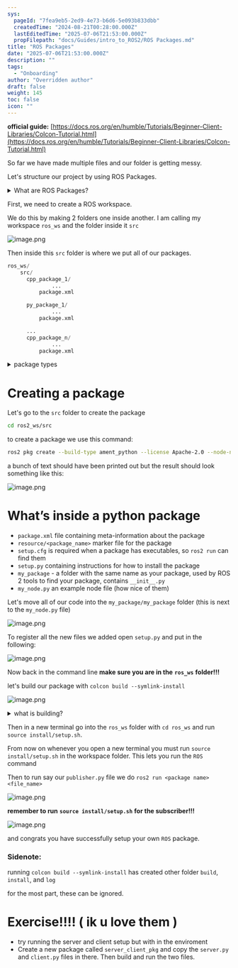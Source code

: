```yaml
---
sys:
  pageId: "7fea9eb5-2ed9-4e73-b6d6-5e093b833dbb"
  createdTime: "2024-08-21T00:28:00.000Z"
  lastEditedTime: "2025-07-06T21:53:00.000Z"
  propFilepath: "docs/Guides/intro_to_ROS2/ROS Packages.md"
title: "ROS Packages"
date: "2025-07-06T21:53:00.000Z"
description: ""
tags:
  - "Onboarding"
author: "Overridden author"
draft: false
weight: 145
toc: false
icon: ""
---
```


**official guide:** [https://docs.ros.org/en/humble/Tutorials/Beginner-Client-Libraries/Colcon-Tutorial.html](https://docs.ros.org/en/humble/Tutorials/Beginner-Client-Libraries/Colcon-Tutorial.html)

So far we have made multiple files and our folder is getting messy.

Let's structure our project by using ROS Packages.

<details>
      <summary>What are ROS Packages?</summary>
      ROS Packages are, as the name implies, packages of code that are highly sharable between ROS developers.
  </details>

First, we need to create a ROS workspace.

We do this by making 2 folders one inside another. I am calling my workspace `ros_ws` and the folder inside it `src`

![image.png](https://prod-files-secure.s3.us-west-2.amazonaws.com/d518164a-d88e-44d1-a4ee-3adb3bd8bce0/70706947-fd18-4537-a67b-e12946812d31/image.png?X-Amz-Algorithm=AWS4-HMAC-SHA256&X-Amz-Content-Sha256=UNSIGNED-PAYLOAD&X-Amz-Credential=ASIAZI2LB466XE7YBEQE%2F20250726%2Fus-west-2%2Fs3%2Faws4_request&X-Amz-Date=20250726T061243Z&X-Amz-Expires=3600&X-Amz-Security-Token=IQoJb3JpZ2luX2VjEC4aCXVzLXdlc3QtMiJGMEQCIAueCEuxzBahfQPjOzyYbYPfrOnkpTJOsiqYhcU28nKdAiARWIQabljSRZJlvZGPdhVSbNaZ9LWlaoWOsi9xncqMEir%2FAwhXEAAaDDYzNzQyMzE4MzgwNSIMd%2BiV%2BTEZrtMVBUGMKtwDhEUxtagDXha7gq0o8NDiz9VfqM05%2F26zk%2F2m28AbyjVVy4PonGgNFxIYgMkuCcExLXP9i2KEaETcjuj%2Bb1TI8jmUDfXvB26CXQxiqVy6T%2B2vZNKB%2FddLUhXLx2EZJ0r3X%2BQ4GgBqnZVP7bJz0HouEeNht7LYzUwMYBS8Iujh2Ice5qSWvnJ2IIfRpaqrXb1ExkSqqYcXyce2paDUT9jF1V%2FjkNPwXX%2FMR0St7Kgj3z4dRcT0Ina2kDxfGFcAKrx1d09Mr3Z4K8VoLkc%2FyA8ORlZHkexdfQC%2F%2F0xcnwOX2Q4fpsoCxFtvuWfT5mJtMr7ZdkppHC%2Fi5pU05VHd%2FwpPK4TsTs%2B0lu%2BS5%2BaccqZOU3uK8Uzzxy8gaPFcUbQrygUxQBdF5VLibQvo7JXQYIcxJkIGhMl2Bc3OmifOevOmBFYhBWAZBlUyywkVZjH1DOjr41yUw0zOirs%2BEXrj8%2FidbRbKna5d2oNb6zIMbq8ZziucQ42QG%2FtLg5f%2BqG9uxuNv1sa34e3WINwixdDUYzUadAGOJWGOq3nx77iebRTc8TzQK%2BiiCWlhTcIK9pzgUux2MjdvQWa6lskzRCOJHy51E%2FY2wcplVtJJvwQ7vIgx02DpMlZsTFJkSy529JUwruKRxAY6pgGWQ4chpnKo7oaOADmqx8aRi0eI1oyM4SiI3pTqzFAW73M2q7fLIKT45idAvilKAkAEeuJanTlSwpE%2F%2Fz7vd2R%2F%2BI9kuLBUWdE0sOm%2BbInvswRJpAdlTnHkn14gy0wniYkLbcWSIt%2B6kFeffEsVk%2ByP25x1uRSc3YKBaU6gX3XHvT%2FQe3SSX7gp4qOtsIukwjZUJPelEF1UQe29dRPIYrl4jyyVgio1&X-Amz-Signature=e592de65b1ac92720380ac301256555760f16df011683e27457bd70552aafbb1&X-Amz-SignedHeaders=host&x-amz-checksum-mode=ENABLED&x-id=GetObject)

Then inside this `src` folder is where we put all of our packages.

```python
ros_ws/
    src/
      cpp_package_1/
		      ...
          package.xml

      py_package_1/
		      ...
          package.xml

      ...
      cpp_package_n/
		      ...
          package.xml

```

<details>

<summary>package types</summary>

packages can be either `C++` or python.

the intern file structure is different for each but for this guide we will stick to creating python packages

</details>

# Creating a package

Let's go to the `src` folder to create the package

```bash
cd ros2_ws/src
```

to create a package we use this command:

```bash
ros2 pkg create --build-type ament_python --license Apache-2.0 --node-name my_node my_package
```

a bunch of text should have been printed out but the result should look something like this:

![image.png](https://prod-files-secure.s3.us-west-2.amazonaws.com/d518164a-d88e-44d1-a4ee-3adb3bd8bce0/e6cf1e3f-8512-4a3e-b131-079f800bf3e8/image.png?X-Amz-Algorithm=AWS4-HMAC-SHA256&X-Amz-Content-Sha256=UNSIGNED-PAYLOAD&X-Amz-Credential=ASIAZI2LB466XE7YBEQE%2F20250726%2Fus-west-2%2Fs3%2Faws4_request&X-Amz-Date=20250726T061243Z&X-Amz-Expires=3600&X-Amz-Security-Token=IQoJb3JpZ2luX2VjEC4aCXVzLXdlc3QtMiJGMEQCIAueCEuxzBahfQPjOzyYbYPfrOnkpTJOsiqYhcU28nKdAiARWIQabljSRZJlvZGPdhVSbNaZ9LWlaoWOsi9xncqMEir%2FAwhXEAAaDDYzNzQyMzE4MzgwNSIMd%2BiV%2BTEZrtMVBUGMKtwDhEUxtagDXha7gq0o8NDiz9VfqM05%2F26zk%2F2m28AbyjVVy4PonGgNFxIYgMkuCcExLXP9i2KEaETcjuj%2Bb1TI8jmUDfXvB26CXQxiqVy6T%2B2vZNKB%2FddLUhXLx2EZJ0r3X%2BQ4GgBqnZVP7bJz0HouEeNht7LYzUwMYBS8Iujh2Ice5qSWvnJ2IIfRpaqrXb1ExkSqqYcXyce2paDUT9jF1V%2FjkNPwXX%2FMR0St7Kgj3z4dRcT0Ina2kDxfGFcAKrx1d09Mr3Z4K8VoLkc%2FyA8ORlZHkexdfQC%2F%2F0xcnwOX2Q4fpsoCxFtvuWfT5mJtMr7ZdkppHC%2Fi5pU05VHd%2FwpPK4TsTs%2B0lu%2BS5%2BaccqZOU3uK8Uzzxy8gaPFcUbQrygUxQBdF5VLibQvo7JXQYIcxJkIGhMl2Bc3OmifOevOmBFYhBWAZBlUyywkVZjH1DOjr41yUw0zOirs%2BEXrj8%2FidbRbKna5d2oNb6zIMbq8ZziucQ42QG%2FtLg5f%2BqG9uxuNv1sa34e3WINwixdDUYzUadAGOJWGOq3nx77iebRTc8TzQK%2BiiCWlhTcIK9pzgUux2MjdvQWa6lskzRCOJHy51E%2FY2wcplVtJJvwQ7vIgx02DpMlZsTFJkSy529JUwruKRxAY6pgGWQ4chpnKo7oaOADmqx8aRi0eI1oyM4SiI3pTqzFAW73M2q7fLIKT45idAvilKAkAEeuJanTlSwpE%2F%2Fz7vd2R%2F%2BI9kuLBUWdE0sOm%2BbInvswRJpAdlTnHkn14gy0wniYkLbcWSIt%2B6kFeffEsVk%2ByP25x1uRSc3YKBaU6gX3XHvT%2FQe3SSX7gp4qOtsIukwjZUJPelEF1UQe29dRPIYrl4jyyVgio1&X-Amz-Signature=959f0f917534433e156f3e62a7ec19c078a39ebec5bcd29ec9786d12c5d24b46&X-Amz-SignedHeaders=host&x-amz-checksum-mode=ENABLED&x-id=GetObject)

# What’s inside a python package

- `package.xml` file containing meta-information about the package
- `resource/<package_name>` marker file for the package
- `setup.cfg` is required when a package has executables, so `ros2 run` can find them
- `setup.py` containing instructions for how to install the package
- `my_package` - a folder with the same name as your package, used by ROS 2 tools to find your package, contains `__init__.py`
- `my_node.py` an example node file (how nice of them)

Let's move all of our code into the `my_package/my_package` folder (this is next to the `my_node.py` file)

![image.png](https://prod-files-secure.s3.us-west-2.amazonaws.com/d518164a-d88e-44d1-a4ee-3adb3bd8bce0/9ce58f11-0da9-4d3e-b86d-506a9685d378/image.png?X-Amz-Algorithm=AWS4-HMAC-SHA256&X-Amz-Content-Sha256=UNSIGNED-PAYLOAD&X-Amz-Credential=ASIAZI2LB466XE7YBEQE%2F20250726%2Fus-west-2%2Fs3%2Faws4_request&X-Amz-Date=20250726T061243Z&X-Amz-Expires=3600&X-Amz-Security-Token=IQoJb3JpZ2luX2VjEC4aCXVzLXdlc3QtMiJGMEQCIAueCEuxzBahfQPjOzyYbYPfrOnkpTJOsiqYhcU28nKdAiARWIQabljSRZJlvZGPdhVSbNaZ9LWlaoWOsi9xncqMEir%2FAwhXEAAaDDYzNzQyMzE4MzgwNSIMd%2BiV%2BTEZrtMVBUGMKtwDhEUxtagDXha7gq0o8NDiz9VfqM05%2F26zk%2F2m28AbyjVVy4PonGgNFxIYgMkuCcExLXP9i2KEaETcjuj%2Bb1TI8jmUDfXvB26CXQxiqVy6T%2B2vZNKB%2FddLUhXLx2EZJ0r3X%2BQ4GgBqnZVP7bJz0HouEeNht7LYzUwMYBS8Iujh2Ice5qSWvnJ2IIfRpaqrXb1ExkSqqYcXyce2paDUT9jF1V%2FjkNPwXX%2FMR0St7Kgj3z4dRcT0Ina2kDxfGFcAKrx1d09Mr3Z4K8VoLkc%2FyA8ORlZHkexdfQC%2F%2F0xcnwOX2Q4fpsoCxFtvuWfT5mJtMr7ZdkppHC%2Fi5pU05VHd%2FwpPK4TsTs%2B0lu%2BS5%2BaccqZOU3uK8Uzzxy8gaPFcUbQrygUxQBdF5VLibQvo7JXQYIcxJkIGhMl2Bc3OmifOevOmBFYhBWAZBlUyywkVZjH1DOjr41yUw0zOirs%2BEXrj8%2FidbRbKna5d2oNb6zIMbq8ZziucQ42QG%2FtLg5f%2BqG9uxuNv1sa34e3WINwixdDUYzUadAGOJWGOq3nx77iebRTc8TzQK%2BiiCWlhTcIK9pzgUux2MjdvQWa6lskzRCOJHy51E%2FY2wcplVtJJvwQ7vIgx02DpMlZsTFJkSy529JUwruKRxAY6pgGWQ4chpnKo7oaOADmqx8aRi0eI1oyM4SiI3pTqzFAW73M2q7fLIKT45idAvilKAkAEeuJanTlSwpE%2F%2Fz7vd2R%2F%2BI9kuLBUWdE0sOm%2BbInvswRJpAdlTnHkn14gy0wniYkLbcWSIt%2B6kFeffEsVk%2ByP25x1uRSc3YKBaU6gX3XHvT%2FQe3SSX7gp4qOtsIukwjZUJPelEF1UQe29dRPIYrl4jyyVgio1&X-Amz-Signature=670dd00d617e86ec7172f654e5e3a9c14e54aa3b54a4e9e404aa55481bb08076&X-Amz-SignedHeaders=host&x-amz-checksum-mode=ENABLED&x-id=GetObject)

To register all the new files we added open `setup.py` and put in the following:

![image.png](https://prod-files-secure.s3.us-west-2.amazonaws.com/d518164a-d88e-44d1-a4ee-3adb3bd8bce0/1cd7c262-4cae-4496-9d75-c178537d24a2/image.png?X-Amz-Algorithm=AWS4-HMAC-SHA256&X-Amz-Content-Sha256=UNSIGNED-PAYLOAD&X-Amz-Credential=ASIAZI2LB466XE7YBEQE%2F20250726%2Fus-west-2%2Fs3%2Faws4_request&X-Amz-Date=20250726T061243Z&X-Amz-Expires=3600&X-Amz-Security-Token=IQoJb3JpZ2luX2VjEC4aCXVzLXdlc3QtMiJGMEQCIAueCEuxzBahfQPjOzyYbYPfrOnkpTJOsiqYhcU28nKdAiARWIQabljSRZJlvZGPdhVSbNaZ9LWlaoWOsi9xncqMEir%2FAwhXEAAaDDYzNzQyMzE4MzgwNSIMd%2BiV%2BTEZrtMVBUGMKtwDhEUxtagDXha7gq0o8NDiz9VfqM05%2F26zk%2F2m28AbyjVVy4PonGgNFxIYgMkuCcExLXP9i2KEaETcjuj%2Bb1TI8jmUDfXvB26CXQxiqVy6T%2B2vZNKB%2FddLUhXLx2EZJ0r3X%2BQ4GgBqnZVP7bJz0HouEeNht7LYzUwMYBS8Iujh2Ice5qSWvnJ2IIfRpaqrXb1ExkSqqYcXyce2paDUT9jF1V%2FjkNPwXX%2FMR0St7Kgj3z4dRcT0Ina2kDxfGFcAKrx1d09Mr3Z4K8VoLkc%2FyA8ORlZHkexdfQC%2F%2F0xcnwOX2Q4fpsoCxFtvuWfT5mJtMr7ZdkppHC%2Fi5pU05VHd%2FwpPK4TsTs%2B0lu%2BS5%2BaccqZOU3uK8Uzzxy8gaPFcUbQrygUxQBdF5VLibQvo7JXQYIcxJkIGhMl2Bc3OmifOevOmBFYhBWAZBlUyywkVZjH1DOjr41yUw0zOirs%2BEXrj8%2FidbRbKna5d2oNb6zIMbq8ZziucQ42QG%2FtLg5f%2BqG9uxuNv1sa34e3WINwixdDUYzUadAGOJWGOq3nx77iebRTc8TzQK%2BiiCWlhTcIK9pzgUux2MjdvQWa6lskzRCOJHy51E%2FY2wcplVtJJvwQ7vIgx02DpMlZsTFJkSy529JUwruKRxAY6pgGWQ4chpnKo7oaOADmqx8aRi0eI1oyM4SiI3pTqzFAW73M2q7fLIKT45idAvilKAkAEeuJanTlSwpE%2F%2Fz7vd2R%2F%2BI9kuLBUWdE0sOm%2BbInvswRJpAdlTnHkn14gy0wniYkLbcWSIt%2B6kFeffEsVk%2ByP25x1uRSc3YKBaU6gX3XHvT%2FQe3SSX7gp4qOtsIukwjZUJPelEF1UQe29dRPIYrl4jyyVgio1&X-Amz-Signature=e0633028fae4ea29130e573d0cf357bce1a0db94d0aeea7de91b34707418a3ce&X-Amz-SignedHeaders=host&x-amz-checksum-mode=ENABLED&x-id=GetObject)

Now back in the command line **make sure you are in the** **`ros_ws`** **folder!!!**

let's build our package with `colcon build --symlink-install`

![image.png](https://prod-files-secure.s3.us-west-2.amazonaws.com/d518164a-d88e-44d1-a4ee-3adb3bd8bce0/2f2a0d27-b173-48fd-b189-5f5c0ce65619/image.png?X-Amz-Algorithm=AWS4-HMAC-SHA256&X-Amz-Content-Sha256=UNSIGNED-PAYLOAD&X-Amz-Credential=ASIAZI2LB466XE7YBEQE%2F20250726%2Fus-west-2%2Fs3%2Faws4_request&X-Amz-Date=20250726T061243Z&X-Amz-Expires=3600&X-Amz-Security-Token=IQoJb3JpZ2luX2VjEC4aCXVzLXdlc3QtMiJGMEQCIAueCEuxzBahfQPjOzyYbYPfrOnkpTJOsiqYhcU28nKdAiARWIQabljSRZJlvZGPdhVSbNaZ9LWlaoWOsi9xncqMEir%2FAwhXEAAaDDYzNzQyMzE4MzgwNSIMd%2BiV%2BTEZrtMVBUGMKtwDhEUxtagDXha7gq0o8NDiz9VfqM05%2F26zk%2F2m28AbyjVVy4PonGgNFxIYgMkuCcExLXP9i2KEaETcjuj%2Bb1TI8jmUDfXvB26CXQxiqVy6T%2B2vZNKB%2FddLUhXLx2EZJ0r3X%2BQ4GgBqnZVP7bJz0HouEeNht7LYzUwMYBS8Iujh2Ice5qSWvnJ2IIfRpaqrXb1ExkSqqYcXyce2paDUT9jF1V%2FjkNPwXX%2FMR0St7Kgj3z4dRcT0Ina2kDxfGFcAKrx1d09Mr3Z4K8VoLkc%2FyA8ORlZHkexdfQC%2F%2F0xcnwOX2Q4fpsoCxFtvuWfT5mJtMr7ZdkppHC%2Fi5pU05VHd%2FwpPK4TsTs%2B0lu%2BS5%2BaccqZOU3uK8Uzzxy8gaPFcUbQrygUxQBdF5VLibQvo7JXQYIcxJkIGhMl2Bc3OmifOevOmBFYhBWAZBlUyywkVZjH1DOjr41yUw0zOirs%2BEXrj8%2FidbRbKna5d2oNb6zIMbq8ZziucQ42QG%2FtLg5f%2BqG9uxuNv1sa34e3WINwixdDUYzUadAGOJWGOq3nx77iebRTc8TzQK%2BiiCWlhTcIK9pzgUux2MjdvQWa6lskzRCOJHy51E%2FY2wcplVtJJvwQ7vIgx02DpMlZsTFJkSy529JUwruKRxAY6pgGWQ4chpnKo7oaOADmqx8aRi0eI1oyM4SiI3pTqzFAW73M2q7fLIKT45idAvilKAkAEeuJanTlSwpE%2F%2Fz7vd2R%2F%2BI9kuLBUWdE0sOm%2BbInvswRJpAdlTnHkn14gy0wniYkLbcWSIt%2B6kFeffEsVk%2ByP25x1uRSc3YKBaU6gX3XHvT%2FQe3SSX7gp4qOtsIukwjZUJPelEF1UQe29dRPIYrl4jyyVgio1&X-Amz-Signature=68d89a757ba234082691a083a9c1f97cd0b55abc4a60ef7794a1baf7d3aec28f&X-Amz-SignedHeaders=host&x-amz-checksum-mode=ENABLED&x-id=GetObject)

<details>

<summary>what is building?</summary>

if you are a CS major at Rose-Hulman you will learn the answer to this in CSSE132

but TLDR; is it combines all the code files into one program that can be run easily 

</details>

Then in a new terminal go into the `ros_ws` folder with `cd ros_ws` and run `source install/setup.sh`. 

From now on whenever you open a new terminal you must run `source install/setup.sh` in the workspace folder. This lets you run the `ROS` command

Then to run say our `publisher.py` file we do `ros2 run <package name> <file_name>`

![image.png](https://prod-files-secure.s3.us-west-2.amazonaws.com/d518164a-d88e-44d1-a4ee-3adb3bd8bce0/4f4b1219-3a44-4632-aa0a-ce3471699f59/image.png?X-Amz-Algorithm=AWS4-HMAC-SHA256&X-Amz-Content-Sha256=UNSIGNED-PAYLOAD&X-Amz-Credential=ASIAZI2LB466XE7YBEQE%2F20250726%2Fus-west-2%2Fs3%2Faws4_request&X-Amz-Date=20250726T061243Z&X-Amz-Expires=3600&X-Amz-Security-Token=IQoJb3JpZ2luX2VjEC4aCXVzLXdlc3QtMiJGMEQCIAueCEuxzBahfQPjOzyYbYPfrOnkpTJOsiqYhcU28nKdAiARWIQabljSRZJlvZGPdhVSbNaZ9LWlaoWOsi9xncqMEir%2FAwhXEAAaDDYzNzQyMzE4MzgwNSIMd%2BiV%2BTEZrtMVBUGMKtwDhEUxtagDXha7gq0o8NDiz9VfqM05%2F26zk%2F2m28AbyjVVy4PonGgNFxIYgMkuCcExLXP9i2KEaETcjuj%2Bb1TI8jmUDfXvB26CXQxiqVy6T%2B2vZNKB%2FddLUhXLx2EZJ0r3X%2BQ4GgBqnZVP7bJz0HouEeNht7LYzUwMYBS8Iujh2Ice5qSWvnJ2IIfRpaqrXb1ExkSqqYcXyce2paDUT9jF1V%2FjkNPwXX%2FMR0St7Kgj3z4dRcT0Ina2kDxfGFcAKrx1d09Mr3Z4K8VoLkc%2FyA8ORlZHkexdfQC%2F%2F0xcnwOX2Q4fpsoCxFtvuWfT5mJtMr7ZdkppHC%2Fi5pU05VHd%2FwpPK4TsTs%2B0lu%2BS5%2BaccqZOU3uK8Uzzxy8gaPFcUbQrygUxQBdF5VLibQvo7JXQYIcxJkIGhMl2Bc3OmifOevOmBFYhBWAZBlUyywkVZjH1DOjr41yUw0zOirs%2BEXrj8%2FidbRbKna5d2oNb6zIMbq8ZziucQ42QG%2FtLg5f%2BqG9uxuNv1sa34e3WINwixdDUYzUadAGOJWGOq3nx77iebRTc8TzQK%2BiiCWlhTcIK9pzgUux2MjdvQWa6lskzRCOJHy51E%2FY2wcplVtJJvwQ7vIgx02DpMlZsTFJkSy529JUwruKRxAY6pgGWQ4chpnKo7oaOADmqx8aRi0eI1oyM4SiI3pTqzFAW73M2q7fLIKT45idAvilKAkAEeuJanTlSwpE%2F%2Fz7vd2R%2F%2BI9kuLBUWdE0sOm%2BbInvswRJpAdlTnHkn14gy0wniYkLbcWSIt%2B6kFeffEsVk%2ByP25x1uRSc3YKBaU6gX3XHvT%2FQe3SSX7gp4qOtsIukwjZUJPelEF1UQe29dRPIYrl4jyyVgio1&X-Amz-Signature=c48a88bc90e37598fbf3382ea806ff93bea09382c5cce3cfaffdea1aafdb48ea&X-Amz-SignedHeaders=host&x-amz-checksum-mode=ENABLED&x-id=GetObject)

**remember to run** **`source install/setup.sh`** **for the subscriber!!!**

![image.png](https://prod-files-secure.s3.us-west-2.amazonaws.com/d518164a-d88e-44d1-a4ee-3adb3bd8bce0/02121119-dad4-49ec-8356-c956108b4243/image.png?X-Amz-Algorithm=AWS4-HMAC-SHA256&X-Amz-Content-Sha256=UNSIGNED-PAYLOAD&X-Amz-Credential=ASIAZI2LB466XE7YBEQE%2F20250726%2Fus-west-2%2Fs3%2Faws4_request&X-Amz-Date=20250726T061243Z&X-Amz-Expires=3600&X-Amz-Security-Token=IQoJb3JpZ2luX2VjEC4aCXVzLXdlc3QtMiJGMEQCIAueCEuxzBahfQPjOzyYbYPfrOnkpTJOsiqYhcU28nKdAiARWIQabljSRZJlvZGPdhVSbNaZ9LWlaoWOsi9xncqMEir%2FAwhXEAAaDDYzNzQyMzE4MzgwNSIMd%2BiV%2BTEZrtMVBUGMKtwDhEUxtagDXha7gq0o8NDiz9VfqM05%2F26zk%2F2m28AbyjVVy4PonGgNFxIYgMkuCcExLXP9i2KEaETcjuj%2Bb1TI8jmUDfXvB26CXQxiqVy6T%2B2vZNKB%2FddLUhXLx2EZJ0r3X%2BQ4GgBqnZVP7bJz0HouEeNht7LYzUwMYBS8Iujh2Ice5qSWvnJ2IIfRpaqrXb1ExkSqqYcXyce2paDUT9jF1V%2FjkNPwXX%2FMR0St7Kgj3z4dRcT0Ina2kDxfGFcAKrx1d09Mr3Z4K8VoLkc%2FyA8ORlZHkexdfQC%2F%2F0xcnwOX2Q4fpsoCxFtvuWfT5mJtMr7ZdkppHC%2Fi5pU05VHd%2FwpPK4TsTs%2B0lu%2BS5%2BaccqZOU3uK8Uzzxy8gaPFcUbQrygUxQBdF5VLibQvo7JXQYIcxJkIGhMl2Bc3OmifOevOmBFYhBWAZBlUyywkVZjH1DOjr41yUw0zOirs%2BEXrj8%2FidbRbKna5d2oNb6zIMbq8ZziucQ42QG%2FtLg5f%2BqG9uxuNv1sa34e3WINwixdDUYzUadAGOJWGOq3nx77iebRTc8TzQK%2BiiCWlhTcIK9pzgUux2MjdvQWa6lskzRCOJHy51E%2FY2wcplVtJJvwQ7vIgx02DpMlZsTFJkSy529JUwruKRxAY6pgGWQ4chpnKo7oaOADmqx8aRi0eI1oyM4SiI3pTqzFAW73M2q7fLIKT45idAvilKAkAEeuJanTlSwpE%2F%2Fz7vd2R%2F%2BI9kuLBUWdE0sOm%2BbInvswRJpAdlTnHkn14gy0wniYkLbcWSIt%2B6kFeffEsVk%2ByP25x1uRSc3YKBaU6gX3XHvT%2FQe3SSX7gp4qOtsIukwjZUJPelEF1UQe29dRPIYrl4jyyVgio1&X-Amz-Signature=13b4c60e6c774ec56ce8a33104e96427e982f2b22e8ef0895c09017a18f4e71d&X-Amz-SignedHeaders=host&x-amz-checksum-mode=ENABLED&x-id=GetObject)

and congrats you have successfully setup your own `ROS` package.

### Sidenote:

running `colcon build --symlink-install` has created other folder `build`, `install`, and `log`

for the most part, these can be ignored.

# Exercise!!!! ( ik u love them )

- try running the server and client setup but with in the enviroment
- Create a new package called `server_client_pkg` and copy the `server.py` and `client.py` files in there. Then build and run the two files.
